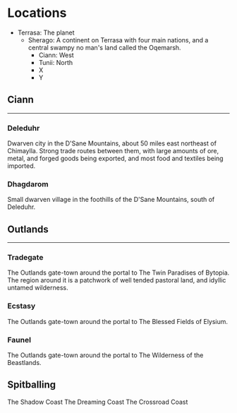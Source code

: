 # Locations

- Terrasa: The planet
  - Sherago: A continent on Terrasa with four main nations, and a central swampy no man's land called the Oqemarsh.
    - Ciann: West
    - Tunii: North
    - X
    - Y


## Ciann
---

### Deleduhr
Dwarven city in the D'Sane Mountains, about 50 miles east northeast of Chimaylla.  Strong trade routes between them, with large amounts of ore, metal, and forged goods being exported, and most food and textiles being imported.

### Dhagdarom
Small dwarven village in the foothills of the D'Sane Mountains, south of Deleduhr.


## Outlands
---

### Tradegate

The Outlands gate-town around the portal to The Twin Paradises of Bytopia.  The region around it is a patchwork of well tended pastoral land, and idyllic untamed wilderness.

### Ecstasy

The Outlands gate-town around the portal to The Blessed Fields of Elysium.

### Faunel

The Outlands gate-town around the portal to The Wilderness of the Beastlands.


## Spitballing

The Shadow Coast
The Dreaming Coast
The Crossroad Coast

